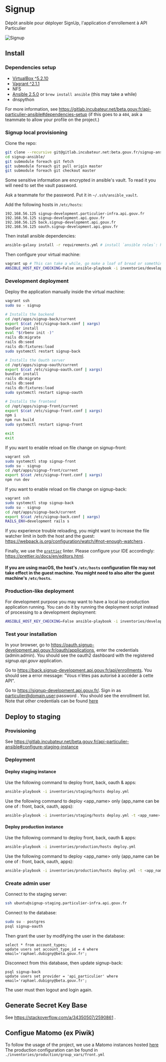 # Signup

Dépôt ansible pour déployer SignUp, l'application d'enrollement à API Particulier

![Signup](screenshot-signup.jpg)


## Install

### Dependencies setup

- [VirtualBox \^5.2.10](https://www.virtualbox.org)
- [Vagrant \^2.1.1](https://www.vagrantup.com)
- NFS
- [Ansible 2.5.0](https://www.ansible.com/) or `brew install ansible` (this may take a while)
- dnspython

For more information, see https://gitlab.incubateur.net/beta.gouv.fr/api-particulier-ansible#dependencies-setup
(if this goes to a `404`, ask a teammate to allow your profile on the project.)

### Signup local provisioning

Clone the repo:

```bash
git clone --recursive git@gitlab.incubateur.net:beta.gouv.fr/signup-ansible.git
cd signup-ansible/
git submodule foreach git fetch
git submodule foreach git pull origin master
git submodule foreach git checkout master
```

Some sensitive information are encrypted in ansible's vault. To read it you will need to set the vault password.

Ask a teammate for the password. Put it in `~/.ssh/ansible_vault`.

Add the following hosts in `/etc/hosts`:

```text
192.168.56.125 signup-development.particulier-infra.api.gouv.fr
192.168.56.125 signup-development.api.gouv.fr
192.168.56.125 back.signup-development.api.gouv.fr
192.168.56.125 oauth.signup-development.api.gouv.fr
```

Then install ansible dependencies: 

```bash
ansible-galaxy install -r requirements.yml # install `ansible roles`: https://docs.ansible.com/ansible/latest/user_guide/playbooks_reuse_roles.html
```

Then configure your virtual machine: 
```bash
vagrant up # This can take a while, go make a loaf of bread or something
ANSIBLE_HOST_KEY_CHECKING=False ansible-playbook -i inventories/development/hosts configure.yml
```

### Development deployment

Deploy the application manually inside the virtual machine:

```bash
vagrant ssh
sudo su - signup

# Installs the backend
cd /opt/apps/signup-back/current
export $(cat /etc/signup-back.conf | xargs)
bundler install
eval "$(rbenv init -)"
rails db:migrate
rails db:seed
rails db:fixtures:load
sudo systemctl restart signup-back

# Installs the Oauth server
cd /opt/apps/signup-oauth/current
export $(cat /etc/signup-oauth.conf | xargs)
bundler install
rails db:migrate
rails db:seed
rails db:fixtures:load
sudo systemctl restart signup-oauth

# Installs the frontend
cd /opt/apps/signup-front/current
export $(cat /etc/signup-front.conf | xargs)
npm i
npm run build
sudo systemctl restart signup-front

exit
exit
```

If you want to enable reload on file change on signup-front:

```bash
vagrant ssh
sudo systemctl stop signup-front
sudo su - signup
cd /opt/apps/signup-front/current
export $(cat /etc/signup-front.conf | xargs)
npm run dev
```

If you want to enable reload on file change on signup-back:

```bash
vagrant ssh
sudo systemctl stop signup-back
sudo su - signup
cd /opt/apps/signup-back/current
export $(cat /etc/signup-back.conf | xargs)
RAILS_ENV=development rails s
```

If you experience trouble reloading, you might want to increase the file watcher limit in both the host and the guest: https://webpack.js.org/configuration/watch/#not-enough-watchers .

Finally, we use the [`prettier`](https://prettier.io) linter. Please configure your IDE accordingly: https://prettier.io/docs/en/editors.html.

#### If you are using macOS, the host's `/etc/hosts` configuration file may not take effect in the guest machine. You might need to also alter the guest machine's `/etc/hosts`.

### Production-like deployment

For development purpose you may want to have a local iso-production application running. You can do it by running the deployment script instead of processing to a development deployment:

```bash
ANSIBLE_HOST_KEY_CHECKING=False ansible-playbook -i inventories/development/hosts deploy.yml
```

### Test your installation

In your browser, go to https://oauth.signup-development.api.gouv.fr/oauth/applications, enter the credentials (admin:admin).
You should see the oauth2 dashboard with the registered *signup.api.gouv* application.

Go to https://back.signup-development.api.gouv.fr/api/enrollments. You should see a error message: "Vous n'êtes pas autorisé à accéder à cette API".

Go to https://signup-development.api.gouv.fr/. Sign in as particulier@domain.user:password . You should see the enrollment list. Note that other credentials can be found [here](https://github.com/betagouv/signup-oauth/blob/6b3a8369933b8c9527ca8b4d60b4cc6bcc594fed/test/fixtures/users.yml)

## Deploy to staging

### Provisioning

See https://gitlab.incubateur.net/beta.gouv.fr/api-particulier-ansible#configure-staging-instance

### Deployment

#### Deploy staging instance

Use the following command to deploy front, back, oauth & apps:
```bash
ansible-playbook -i inventories/staging/hosts deploy.yml
```

Use the following command to deploy <app_name> only (app_name can be one of : front, back, oauth, apps):
```bash
ansible-playbook -i inventories/staging/hosts deploy.yml -t <app_name>
```

#### Deploy production instance

Use the following command to deploy front, back, oauth & apps:
```bash
ansible-playbook -i inventories/production/hosts deploy.yml
```

Use the following command to deploy <app_name> only (app_name can be one of : front, back, oauth, apps):
```bash
ansible-playbook -i inventories/production/hosts deploy.yml -t <app_name>
```

### Create admin user

Connect to the staging server:

```bash
ssh ubuntu@signup-staging.particulier-infra.api.gouv.fr
```

Connect to the database:

```bash
sudo su - postgres
psql signup-oauth
```

Then grant the user by modifying the user in the database:

```postgres-sql
select * from account_types;
update users set account_type_id = 4 where email='raphael.dubigny@beta.gouv.fr';
```

Disconnect from this database, then update signup-back:
```postgres-sql
psql signup-back
update users set provider = 'api_particulier' where email='raphael.dubigny@beta.gouv.fr';
```

The user must then logout and login again.

## Generate Secret Key Base

See https://stackoverflow.com/a/34350507/2590861 .

## Configue Matomo (ex Piwik)

To follow the usage of the project, we use a Matomo instances hosted [here](http://stats.data.gouv.fr/index.php?module=CoreHome&action=index&idSite=53&period=range&date=previous30#?module=Dashboard&action=embeddedIndex&idSite=53&period=range&date=previous30&idDashboard=1)
The production configuration can be found in `./inventories/production/group_vars/front.yml`
